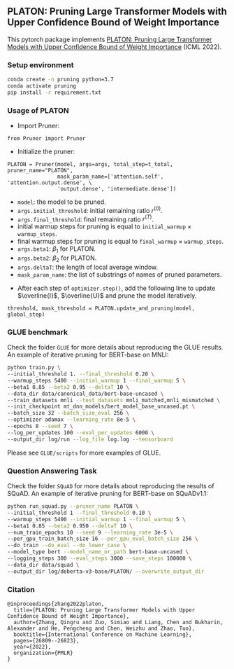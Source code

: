 ## PLATON: Pruning Large Transformer Models with Upper Confidence Bound of Weight Importance

This pytorch package implements [PLATON: Pruning Large Transformer Models with Upper Confidence Bound of Weight Importance](https://arxiv.org/pdf/2206.12562.pdf) (ICML 2022).

### Setup environment

```bash
conda create -n pruning python=3.7
conda activate pruning 
pip install -r requirement.txt
```

### Usage of PLATON

* Import Pruner:
```
from Pruner import Pruner 
```
* Initialize the pruner: 
```
PLATON = Pruner(model, args=args, total_step=t_total, pruner_name="PLATON", 
				mask_param_name=['attention.self', 'attention.output.dense', \
				'output.dense', 'intermediate.dense'])
```

+ `model`: the model to be pruned. 
+ `args.initial_threshold`: initial remaining ratio $r^{(0)}$. 
+ `args.final_threshold`: final remaining ratio $r^{(T)}$. 
+ initial warmup steps for pruning is equal to `initial_warmup` $\times$ `warmup_steps`. 
+ final warmup steps for pruning is equal to `final_warmup` $\times$ `warmup_steps`. 
+ `args.beta1`: $\beta_1$ for PLATON. 
+ `args.beta2`: $\beta_2$ for PLATON. 
+ `args.deltaT`: the length of local average window. 
+ `mask_param_name`: the list of substrings of names of pruned parameters. 

* After each step of `optimizer.step()`, add the following line to update $\overline{I}$, $\overline{U}$ and prune the model iteratively. 
```
threshold, mask_threshold = PLATON.update_and_pruning(model, global_step)
```

### GLUE benchmark

Check the folder `GLUE` for more details about reproducing the GLUE results. 
An example of iterative pruning for BERT-base on MNLI: 

```bash
python train.py \
--initial_threshold 1. --final_threshold 0.20 \
--warmup_steps 5400 --initial_warmup 1 --final_warmup 5 \
--beta1 0.85 --beta2 0.95 --deltaT 10 \
--data_dir data/canonical_data/bert-base-uncased \
--train_datasets mnli --test_datasets mnli_matched,mnli_mismatched \
--init_checkpoint mt_dnn_models/bert_model_base_uncased.pt \
--batch_size 32 --batch_size_eval 256 \
--optimizer adamax --learning_rate 8e-5 \
--epochs 8 --seed 7 \
--log_per_updates 100 --eval_per_updates 6000 \
--output_dir log/run --log_file log.log --tensorboard 
```

Please see `GLUE/scripts` for more examples of GLUE. 


### Question Answering Task

Check the folder `SQuAD` for more details about reproducing the results of SQuAD. 
An example of iterative pruning for BERT-base on SQuADv1.1: 

```bash
python run_squad.py --pruner_name PLATON \
--initial_threshold 1 --final_threshold 0.10 \
--warmup_steps 5400 --initial_warmup 1 --final_warmup 5 \
--beta1 0.85 --beta2 0.950 --deltaT 10 \
--num_train_epochs 10 --seed 9 --learning_rate 3e-5 \
--per_gpu_train_batch_size 16 --per_gpu_eval_batch_size 256 \
--do_train --do_eval --do_lower_case \
--model_type bert --model_name_or_path bert-base-uncased \
--logging_steps 300 --eval_steps 3000 --save_steps 100000 \
--data_dir data/squad \
--output_dir log/deberta-v3-base/PLATON/ --overwrite_output_dir
```


### Citation
```
@inproceedings{zhang2022platon,
  title={PLATON: Pruning Large Transformer Models with Upper Confidence Bound of Weight Importance},
  author={Zhang, Qingru and Zuo, Simiao and Liang, Chen and Bukharin, Alexander and He, Pengcheng and Chen, Weizhu and Zhao, Tuo},
  booktitle={International Conference on Machine Learning},
  pages={26809--26823},
  year={2022},
  organization={PMLR}
}
```

